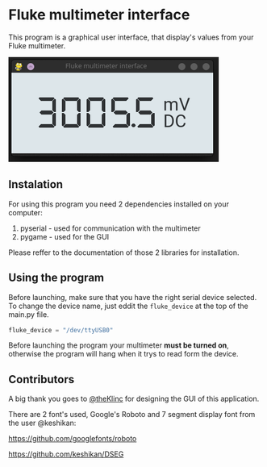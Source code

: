 # Fluke multimeter interface
This program is a graphical user interface, that display's values from your Fluke multimeter.

![Screenshot of the program](screenshot.png)

## Instalation
For using this program you need 2 dependencies installed on your computer:
1. pyserial - used for communication with the multimeter
2. pygame - used for the GUI

Please reffer to the documentation of those 2 libraries for installation.

## Using the program
Before launching, make sure that you have the right serial device selected. To change the device name, just eddit the `fluke_device` at the top of the main.py file.
```py
fluke_device = "/dev/ttyUSB0"
``` 

Before launching the program your multimeter __**must be turned on**__, otherwise the program will hang when it trys to read form the device. 

## Contributors
A big thank you goes to [@theKlinc](https://github.com/theKlinc) for designing the GUI of this application. 

There are 2 font's used, Google's Roboto and 7 segment display font from the user @keshikan:

https://github.com/googlefonts/roboto

https://github.com/keshikan/DSEG